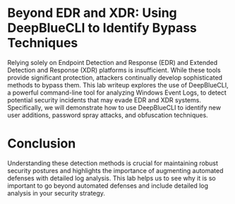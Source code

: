 # Beyond EDR and XDR: Using DeepBlueCLI to Identify Bypass Techniques
Relying solely on Endpoint Detection and Response (EDR) and Extended Detection and Response (XDR) platforms is insufficient. While these tools provide significant protection, attackers continually develop sophisticated methods to bypass them. This lab writeup explores the use of DeepBlueCLI, a powerful command-line tool for analyzing Windows Event Logs, to detect potential security incidents that may evade EDR and XDR systems. Specifically, we will demonstrate how to use DeepBlueCLI to identify new user additions, password spray attacks, and obfuscation techniques. 



# Conclusion
Understanding these detection methods is crucial for maintaining robust security postures and highlights the importance of augmenting automated defenses with detailed log analysis.
This lab helps us to see why it is so important to go beyond automated defenses and include detailed log analysis in your security strategy.
